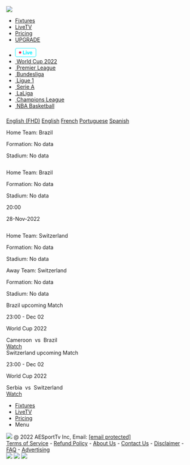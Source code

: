 <!DOCTYPE html>
<html lang="en">
<head>
<meta charset="UTF-8">
<meta http-equiv="X-UA-Compatible" content="IE=edge">
<meta name="viewport" content="width=device-width, initial-scale=1.0">
<meta name="robots" content="noindex" />
<meta name="googlebot" content="noindex">
<meta name="csrf-token" content="EuymxLYGNeaIJdfiNGTasPVR5HKTmNP9wPH20fRm">
<meta name="base-url" content="https://aesport.tv">
<title>Watch Brazil vs Switzerland live stream online</title>
<meta name="title" content="Watch Brazil vs Switzerland live stream online" />
<meta property="og:title" content="Watch Brazil vs Switzerland live stream online" />
<meta name="twitter:title" content="Watch Brazil vs Switzerland live stream online" />
<meta name="description" content="Watch Livestream all sports leagues, football, basketball, high quality. Live all matches in HD, Full HD quality. Continuously update highlights, pre-match information" />
<meta property="og:description" content="Watch Livestream all sports leagues, football, basketball, high quality. Live all matches in HD, Full HD quality. Continuously update highlights, pre-match information" />
<meta name="twitter:description" content="Watch Livestream all sports leagues, football, basketball, high quality. Live all matches in HD, Full HD quality. Continuously update highlights, pre-match information" />
<meta name="google-site-verification" content="k0KZLEnQ11y33DCiYsZvZnOA6lTlEfjd0xhkJYjAjvU" />
<script src="/cdn-cgi/apps/head/NG62pPMl02sWGT4FzRT2oAPDDpM.js"></script><link href="//fonts.cdnfonts.com/css/sf-pro-display" rel="stylesheet">
<link rel="image_src" href="https://aesport.tv/images/ae-sport/banner.png" />
<meta name="image" content="https://aesport.tv/images/ae-sport/banner.png" />
<meta property="og:image" content="https://aesport.tv/images/ae-sport/banner.png" />
<meta name="twitter:image" content="https://aesport.tv/images/ae-sport/banner.png" />
<link rel="shortcut icon" href="https://aesport.tv/images/ae-sport/favicon.png">
<link rel="stylesheet" type="text/css" href="https://aesport.tv/aesport/css/bootstrap/bootstrap.min.css">
<link rel="stylesheet" type="text/css" href="https://aesport.tv/aesport/css/bootstrap/bootstrap-utilities.min.css">
<link rel="stylesheet" type="text/css" href="https://cdnjs.cloudflare.com/ajax/libs/font-awesome/6.1.1/css/all.min.css">
<link href="https://cdn.jsdelivr.net/npm/select2@4.1.0-rc.0/dist/css/select2.min.css" rel="stylesheet" />
<script src="https://cdnjs.cloudflare.com/ajax/libs/jquery/3.6.0/jquery.min.js" type="6b97730d1337e30aeea2e7d8-text/javascript"></script>
<script src="https://cdn.jsdelivr.net/npm/select2@4.1.0-rc.0/dist/js/select2.min.js" type="6b97730d1337e30aeea2e7d8-text/javascript"></script>
<link href="/aesport/css/app.css?id=522a386a83f49dd3080d297b37039272" rel="stylesheet">
<link href="https://aesport.tv/aesport/css/custom.min.css?v=14092022_03" rel="stylesheet">

<script type="6b97730d1337e30aeea2e7d8-text/javascript">
        var Tawk_API = Tawk_API || {}, Tawk_LoadStart = new Date();
        (function () {
            var s1 = document.createElement("script"), s0 = document.getElementsByTagName("script")[0];
            s1.async = true;
            s1.src = 'https://embed.tawk.to/62f0661937898912e961c333/default';
            s1.charset = 'UTF-8';
            s1.setAttribute('crossorigin', '*');
            s0.parentNode.insertBefore(s1, s0);
        })();
        var full_hot = 0;
        var upcoming = 0;
    </script>

</head>
<body class="live-tv-page live-tv-page-matches">

<div class="base-wrapper">
<div class="menu-bar">
<div class="container">
<a href="https://aesport.tv"><img src="https://aesport.tv/aesport/assets/icons/logo.svg" /></a>
<ul>
<a href="https://aesport.tv/fixture/all.html">
<li>Fixtures</li>
</a>
<a href="https://aesport.tv/live-tv.html">
<li>LiveTV</li>
</a>
<a href="https://aesport.tv/packages">
<li>Pricing</li>
 </a>
<li class="signin-section">
<a class="btn-trial" href="https://aesport.tv/packages">
UPGRADE
</a>
<div class="profile-section">
<div class="avatar">
<img src="https://aesport.tv/images/user.png" alt="">
</div>
<i class="fa-solid fa-sort-down arr-down"></i>
<div class="menu-profile" hidden>
<a href="https://aesport.tv/profile" class="item-menu-profile">
<div class="icon icon24 icon-account icon-white"></div>
Profile user
</a>
<a href="https://aesport.tv/auth/logout" class="item-menu-profile">
<div class="icon icon24 icon-logout icon-white"></div>
Log out
</a>
</div>
</div>
</li>
</ul>
</div>
</div>
<div class="content-page home-page">


<div class="container">
<ul class="list-tag">
<a class="text-decoration-none" href="/">
<li class="tag-item">
<svg width="56" height="24" viewBox="0 0 56 24" fill="none" xmlns="http://www.w3.org/2000/svg">
<rect x="0.5" y="0.5" width="55" height="23" rx="3.5" stroke="#00EFFF" />
<path d="M27.1982 15.291H22.8848V7.13574H20.8203V17H27.1982V15.291ZM28.2852 17H30.2812V9.67188H28.2852V17ZM29.2832 8.86523C29.8848 8.86523 30.3496 8.40723 30.3496 7.83301C30.3496 7.25195 29.8848 6.80078 29.2832 6.80078C28.6816 6.80078 28.2168 7.25195 28.2168 7.83301C28.2168 8.40723 28.6816 8.86523 29.2832 8.86523ZM38.3135 9.67188H36.2285L34.7109 15.2363H34.6699L33.1455 9.67188H31.0059L33.542 17H35.7979L38.3135 9.67188ZM42.0938 10.9912C42.9824 10.9912 43.5908 11.6338 43.6318 12.5703H40.5215C40.5898 11.6543 41.2188 10.9912 42.0938 10.9912ZM43.6592 14.7578C43.4746 15.3184 42.9141 15.6807 42.1826 15.6807C41.1641 15.6807 40.501 14.9629 40.501 13.917V13.7939H45.5527V13.1855C45.5527 10.957 44.2061 9.51465 42.0732 9.51465C39.9062 9.51465 38.5391 11.0322 38.5391 13.3701C38.5391 15.7148 39.8926 17.1572 42.1484 17.1572C43.96 17.1572 45.2725 16.1934 45.4912 14.7578H43.6592Z" fill="#00EFFF" />
<circle cx="13" cy="12" r="3" fill="#EF174B" />
</svg>
</li>
</a>
<a class="text-decoration-none" href="https://aesport.tv/fixture/world-cup-2022.html">
<li class="tag-item">
<img src="https://image.aesport.tv/tournament/wc22-23.png" alt="">
World Cup 2022
</li>
</a>
<a class="text-decoration-none" href="https://aesport.tv/fixture/premier-league.html">
<li class="tag-item">
<img src="https://image.aesport.tv/tournament/Premier-League.png" alt="">
Premier League
</li>
</a>
<a class="text-decoration-none" href="https://aesport.tv/fixture/bundesliga.html">
<li class="tag-item">
<img src="https://image.aesport.tv/tournament/Bundesliga1.png" alt="">
Bundesliga
</li>
</a>
<a class="text-decoration-none" href="https://aesport.tv/fixture/ligue-1.html">
<li class="tag-item">
<img src="https://image.aesport.tv/tournament/Ligue-1.png" alt="">
Ligue 1
</li>
</a>
<a class="text-decoration-none" href="https://aesport.tv/fixture/serie-a.html">
<li class="tag-item">
<img src="https://image.aesport.tv/tournament/Serie-A.png" alt="">
Serie A
</li>
</a>
<a class="text-decoration-none" href="https://aesport.tv/fixture/laliga.html">
<li class="tag-item">
<img src="https://image.aesport.tv/tournament/Laliga.png" alt="">
LaLiga
</li>
</a>
<a class="text-decoration-none" href="https://aesport.tv/fixture/champions-league.html">
<li class="tag-item">
<img src="https://image.aesport.tv/tournament/267001e4c98f2832f2f942e3161cfec8 1.png" alt="">
Champions League
</li>
</a>
<a class="text-decoration-none" href="https://aesport.tv/fixture/nba-basketball.html">
<li class="tag-item">
<img src="https://image.aesport.tv/tournament/nba.png" alt="">
NBA Basketball
</li>
</a>
</ul>
</div>

<div class="content-page">
<div class="container">
<div class="video-channel">
<div class="video-section">
<div class="video-display">
<div class="playerPopup">
<h3 id="popupModalLabel"></h3>
<a type="button" class="btn btn-danger" style="background: #00efff;" id="popupModalBtn"></a>
</div>
<div id="player">
</div>
</div>
<div class="info-section">
<div class="info-item">
<div class="left">
<div class="type-acc">
<div class="quality">
</div>
</div>
</div>
<div class="right">
<a data-url='https://ge6.livechymde.xyz/uk_itv1/index.m3u8' class="link-channel text-decoration-none  active " href="https://aesport.tv/live/brazil-switzerland-2699.html?link=427">English (FHD)</a>
<a data-url='https://ge3.livechymde.xyz/us_fox/index.m3u8' class="link-channel text-decoration-none " href="https://aesport.tv/live/brazil-switzerland-2699.html?link=438">English</a>
<a data-url='https://ge2.livechymde.xyz/fr_beinsports1/index.m3u8' class="link-channel text-decoration-none " href="https://aesport.tv/live/brazil-switzerland-2699.html?link=269">French</a>
<a data-url='https://ptstream.livechymde.xyz/hls/pt_sporttv1/playlist.m3u8' class="link-channel text-decoration-none " href="https://aesport.tv/live/brazil-switzerland-2699.html?link=229">Portuguese</a>
<a data-url='https://us4.livechymde.xyz/es_telemundo/index.m3u8' class="link-channel text-decoration-none " href="https://aesport.tv/live/brazil-switzerland-2699.html?link=442">Spanish</a>
</div>
</div>
</div>
</div>
</div>
<div class="current-matches">
<div class="teams">
<div class="teams-content">
<div class="t1">
<div class="name-team name-team-left name-team-web">
<p>Home Team: Brazil</p>
<p>Formation: No data</p>
<p>Stadium: No data</p>
</div>
<div>
<img class="logo-team" src="https://image.aesport.tv/aesporttv/Brazil.png" alt="">
<div class="name-team name-team-left name-team-wap">
<p>Home Team: Brazil</p>
<p>Formation: No data</p>
<p>Stadium: No data</p>
</div>
</div>
</div>
<div class="name-team name-team-center">
<p> 20:00</p>
<p> 28-Nov-2022</p>
</div>
<div class="t1">
<div>
<img class="logo-team" src="https://image.aesport.tv/switzerland-1622387938.jpg" alt="">
<div class="name-team name-team-right name-team-wap">
<p>Home Team: Switzerland</p>
<p>Formation: No data</p>
<p>Stadium: No data</p>
</div>
</div>
<div class="name-team name-team-right name-team-web">
<p>Away Team: Switzerland</p>
<p>Formation: No data</p>
<p>Stadium: No data</p>
</div>
</div>
</div>
</div>
</div>

<div class="hot-matches blue">
<div class="table-match">
<div class="head">
<div class="left">
Brazil upcoming Match
</div>
</div>
<div class="r">
<div class="row-item-match " onclick="if (!window.__cfRLUnblockHandlers) return false; window.location.href = `https://aesport.tv/live/cameroon-brazil-2715.html`" data-cf-modified-6b97730d1337e30aeea2e7d8-="">
<div class="info">
<p>23:00 - Dec 02</p>
<p>World Cup 2022</p>
</div>
 <div class="teams">
<div class="relative teams-content match-feature">
<span class="name-team name-team-left">Cameroon</span>
<img class="logo-team" src="https://image.aesport.tv/aesporttv/Cameroon.png" alt="">
<span class="name-team">vs</span>
<img class="logo-team" src="https://image.aesport.tv/aesporttv/Brazil.png" alt="">
<span class="name-team name-team-right">Brazil</span>
</div>
</div>
<a class="btn-watch text-decoration-none cursor-pointer" href="https://aesport.tv/live/cameroon-brazil-2715.html">
Watch<i class="fa-solid fa-angle-right"></i>
</a>
</div>
</div>
</div>
</div>
<div class="hot-matches blue">
<div class="table-match">
<div class="head">
<div class="left">
Switzerland upcoming Match
</div>
</div>
<div class="r">
<div class="row-item-match " onclick="if (!window.__cfRLUnblockHandlers) return false; window.location.href = `https://aesport.tv/live/serbia-switzerland-2716.html`" data-cf-modified-6b97730d1337e30aeea2e7d8-="">
<div class="info">
<p>23:00 - Dec 02</p>
<p>World Cup 2022</p>
</div>
<div class="teams">
<div class="relative teams-content ">
<span class="name-team name-team-left">Serbia</span>
<img class="logo-team" src="https://image.aesport.tv/Serbia.png" alt="">
<span class="name-team">vs</span>
<img class="logo-team" src="https://image.aesport.tv/switzerland-1622387938.jpg" alt="">
<span class="name-team name-team-right">Switzerland</span>
</div>
</div>
<a class="btn-watch text-decoration-none cursor-pointer" href="https://aesport.tv/live/serbia-switzerland-2716.html">
Watch<i class="fa-solid fa-angle-right"></i>
</a>
</div>
</div>
</div>
</div>
</div>
</div>

</div>
<div class="menu-bottom">
<ul>
<a href="https://aesport.tv/fixture/all.html">
<li class="">
<div class="icon icon24 icon-calendar icon-white"></div>
Fixtures
</li>
</a>
<a href="https://aesport.tv/live-tv/uk-bein-sports-english-1.html">
<li class="">
<div class="icon icon24 icon-live-tv icon-white"></div>
LiveTV
</li>
</a>
<a href="https://aesport.tv/packages">
<li class="">
<div class="icon icon24 icon-tag icon-white"></div>
Pricing
 </li>
</a>
<li class="d-md-none d-flex menu__button">
<div class="icon icon24 icon-menu icon-white"></div>
Menu
</li>
</ul>
<section class="menu__body" hidden>
<a href="https://aesport.tv/profile" class="item-menu-extend active">
<div class="icon icon24 icon-account icon-white"></div>
Profile user
</a>
<a href="https://aesport.tv/auth/logout" class="item-menu-extend">
<div class="icon icon24 icon-logout icon-white"></div>
Log out
</a>
</section>
</div>

<div class="footer footer--home footer-bottom">
<div class="container">
<div class="left">
<img src="https://aesport.tv/aesport/assets/icons/logo.svg" />
<span>@ 2022 AESportTv Inc,</span>
<span>Email: <a href="/cdn-cgi/l/email-protection" class="__cf_email__" data-cfemail="75141006051a07015b1c1b131a351218141c195b161a18">[email&#160;protected]</a></span>
</div>
<div class="center">
<a href="https://aesport.tv/term">Terms of Service</a> -
<a href="https://aesport.tv/refund-policy">Refund Policy</a> -
<a href="https://aesport.tv/about-us">About Us</a> -
<a href="https://aesport.tv/contact-us">Contact Us</a> -
<a href="https://aesport.tv/disclaimer">Disclaimer</a> -
<a href="https://aesport.tv/faq">FAQ</a> -
<a href="https://aesport.tv/advertising">Advertising</a>
</div>
<div class="right">
<a href="#"><img src="https://aesport.tv/aesport/assets/icons/logo-fb.svg" /></a>
<a href="#"><img src="https://aesport.tv/aesport/assets/icons/logo-twitter.svg" /></a>
<a href="#"><img src="https://aesport.tv/aesport/assets/icons/logo-youtube.svg" /></a>
</div>
</div>
</div>
</div>
<script data-cfasync="false" src="/cdn-cgi/scripts/5c5dd728/cloudflare-static/email-decode.min.js"></script><script src="https://aesport.tv/aesport/js/bootstrap.min.js" type="6b97730d1337e30aeea2e7d8-text/javascript"></script>
<script src="https://aesport.tv/aesport/js/select.js?v=2" type="6b97730d1337e30aeea2e7d8-text/javascript"></script>
<script src="https://aesport.tv/aesport/js/app.js?v=1" type="6b97730d1337e30aeea2e7d8-text/javascript"></script>
<script type="6b97730d1337e30aeea2e7d8-text/javascript">
    const timezone = Intl.DateTimeFormat().resolvedOptions().timeZone;
    document.cookie = 'timezone=';
    document.cookie = 'timezone=' + timezone
    $.ajaxSetup({
        headers: {
            'X-CSRF-TOKEN': $('meta[name="csrf-token"]').attr('content')
        }
    });
    const BASE_URL = $('meta[name="base-url"]').attr('content')
    $('.timezone-value').text(timezone);
    const buttonMenuMobile = document.querySelector('.menu__button');
    const menuMobile = document.querySelector('.menu__body');
    const profileSection = document.querySelector('.profile-section');
    const menuProfile = document.querySelector('.menu-profile');
    let openMenuBottom = false;
    let openMenuProfile = false;

    buttonMenuMobile.addEventListener('click', function () {
        if (openMenuBottom) {
            menuMobile.setAttribute('hidden', '');
        } else {
            menuMobile.removeAttribute('hidden');
        }
        openMenuBottom = !openMenuBottom;
    });
    if (profileSection) {
        profileSection.addEventListener('click', function () {
            if (openMenuProfile) {
                menuProfile.setAttribute('hidden', '');
            } else {
                menuProfile.removeAttribute('hidden');
            }
            openMenuProfile = !openMenuProfile;
        });
    }

    window.addEventListener("resize", function () {
        openMenuBottom = false;
        openMenuProfile = false;
        if (menuMobile) menuMobile.setAttribute('hidden', '');
        if (menuProfile) menuProfile.setAttribute('hidden', '');

    });

    // document.addEventListener("click", function (event) {
    //     const isClickProfile = profileSection.contains(event.target);
    //     const isClickMenuProfile = menuProfile.contains(event.target);
    //
    //     const isClickMenuBottom = menuMobile.contains(event.target);
    //     const isClickBtnMenu = buttonMenuMobile.contains(event.target);
    //     if (!isClickMenuBottom && !isClickBtnMenu) {
    //         openMenuBottom = false;
    //         menuMobile.setAttribute('hidden', '');
    //     }
    //     if (!isClickProfile) {
    //         openMenuProfile = false;
    //         menuProfile.setAttribute('hidden', '');
    //     }
    // });

    $(document).ready(function () {
        $("#popupModal").modal({
            show: false,
            backdrop: 'static'
        });
    });
</script>
<script src="//ssl.p.jwpcdn.com/player/v/8.26.0/jwplayer.js" type="6b97730d1337e30aeea2e7d8-text/javascript"></script>
<script src="https://aesport.tv/js/jquery.countdown-2.0.4/jquery.countdown.min.js" type="6b97730d1337e30aeea2e7d8-text/javascript"></script>
<script type="6b97730d1337e30aeea2e7d8-text/javascript">
        const link = 'https://ge6.livechymde.xyz/uk_itv1/index.m3u8';
        let allLink = ["https:\/\/ge6.livechymde.xyz\/uk_itv1\/index.m3u8","https:\/\/ge3.livechymde.xyz\/us_fox\/index.m3u8","https:\/\/ge2.livechymde.xyz\/fr_beinsports1\/index.m3u8","https:\/\/ptstream.livechymde.xyz\/hls\/pt_sporttv1\/playlist.m3u8","https:\/\/us4.livechymde.xyz\/es_telemundo\/index.m3u8"];
        console.log(allLink);
        jwplayer.key = "uoW6qHjBL3KNudxKVnwa3rt5LlTakbko9e6aQ6VUyKQ=";
        jwplayer('player').setup({
            file: link,
            width: '100%',
            "aspectratio": "16:9",
            "stretching": "fill",
            floating: {"dismissible": true, "mode": 'notVisible'},
            autostart: true,
            mute: true,
            hlsjsdefault: true,
        });
        let count = 1;
        var errorVideo = typeof (allLink[0]) !== 'undefined' ? allLink[0] : link;

        jwplayer('player').on('play', function (evt) {
            $('.jw-error-msg').css('visibility', 'hidden');
        });

        jwplayer('player').on('error', function (evt) {
            $('.jw-error-msg').html(`<div class="playerMessage">
                                Please wait a moment !
                            </div>`);
            let Timeout01 = setTimeout(function () {
                console.log(count, errorVideo);
                jwplayer('player').stop();
                jwplayer('player').load({file: errorVideo,});
                jwplayer('player').play();
                count++;
            }, 3000);

            if (count > 3) {
                errorVideo = typeof (allLink[1]) !== 'undefined' ? allLink[1] : link;
                clearTimeout(Timeout01);
                let Timeout02 = setTimeout(function () {
                    console.log(count, errorVideo);
                    jwplayer('player').stop();
                    jwplayer('player').load({file: errorVideo,});
                    jwplayer('player').play();
                    count++;
                }, 2000);
                if (count > 5) {
                    clearTimeout(Timeout02);
                }
            }

            if (count > 5) {
                errorVideo = typeof (allLink[2]) !== 'undefined' ? allLink[2] : link;
                let Timeout03 = setTimeout(function () {
                    console.log(count, errorVideo);
                    jwplayer('player').stop();
                    jwplayer('player').load({file: errorVideo,});
                    jwplayer('player').play();
                    count++;
                }, 1000);
                if (count > 6) {
                    clearTimeout(Timeout03);
                    window.location.reload();
                }
            }

            $('.info-item .link-channel.active').removeClass('active');
            $('[data-url="' + errorVideo + '"]').first().addClass('active');

        });

    </script>
<script type="6b97730d1337e30aeea2e7d8-text/javascript">
        let checkTime = 2 * 60;
        let user = '{&quot;id&quot;:58685,&quot;name&quot;:&quot;Aadulkrishna Biju&quot;,&quot;avatar&quot;:null,&quot;email&quot;:&quot;aadulkrishna2022@gmail.com&quot;,&quot;status&quot;:1,&quot;deleted_at&quot;:null,&quot;created_at&quot;:&quot;2022-11-24T17:02:17.000000Z&quot;,&quot;updated_at&quot;:&quot;2022-11-24T17:02:17.000000Z&quot;,&quot;stripe_id&quot;:null,&quot;pm_type&quot;:null,&quot;pm_last_four&quot;:null,&quot;bonus_days&quot;:0,&quot;is_new_subscription&quot;:0,&quot;is_vip&quot;:0,&quot;provider_type&quot;:&quot;web&quot;,&quot;subscriptions&quot;:[],&quot;paypal_subscription_active&quot;:null,&quot;paypal_subscription_cancelled&quot;:null}' || false;
        let isUserPremium = '' || false;
        if (!user || (user && !isUserPremium)) {
            jwplayer('player').setAllowFullscreen(false);
            jwplayer('player').setFloating(false);
        }
        if (user) {
            if (!isUserPremium) {
                let interval_obj = setInterval(function () {
                    jwplayer('player').setFullscreen(false);
                    clearInterval(interval_obj);
                    $('#popupModalLabel').html('Purchasing a Plan for fullscreen mode & without popup');
                    $('#popupModalBtn').html('Buy VIP');
                    $("#popupModalBtn").attr("href", "https://aesport.tv/packages");
                    $('.playerPopup').css('visibility', 'visible');
                }, checkTime * 1000);
            }
        } else {
            let interval_obj = setInterval(function () {
                jwplayer('player').setFullscreen(false);
                clearInterval(interval_obj);
                $('#popupModalLabel').html('Please login to continue');
                $('#popupModalBtn').html('Login Account');
                $("#popupModalBtn").attr("href", "https://aesport.tv/auth/login?returnUrl=https%3A%2F%2Faesport.tv%2Flive%2Fbrazil-switzerland-2699.html");
                $('.playerPopup').css('visibility', 'visible');
            }, checkTime * 1000);
        }

    </script>
<script type="6b97730d1337e30aeea2e7d8-text/javascript">
        $("#pageTimer").countdown('2022-11-28 20:00:00', function (event) {
            $(this).text(
                event.strftime('%dd %Hh %Mm %Ss')
            );
        });

        var pageNumber2 = 2;
        $('.btn-show-more-relate').click(function () {
            $.ajax({
                type: 'GET',
                url: "?page=" + pageNumber2,
                success: function (data) {
                    pageNumber2 += 1;
                    console.log(data.html.length);
                    if (data.html.length == 0) {
                        $('.btn-show-more-relate').hide();
                        $('.btn-show-more-relate').parent('.wp-more').hide();
                    } else {
                        $('.relate_ajax').append(data.html);
                    }

                    if (data.more == 0) {
                        $('.btn-show-more-relate').hide();
                        $('.btn-show-more-relate').parent('.wp-more').hide();
                    }
                }, error: function (data) {

                },
            })
        });
    </script>
<script src="/cdn-cgi/scripts/7d0fa10a/cloudflare-static/rocket-loader.min.js" data-cf-settings="6b97730d1337e30aeea2e7d8-|49" defer=""></script></body>
</html>
